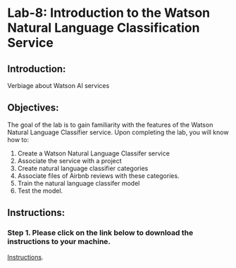 # Lab-8: Introduction to the Watson Natural Language Classification Service 

## Introduction:
Verbiage about Watson AI services

## Objectives:

The goal of the lab is to gain familiarity with the features of the Watson Natural Language Classifier service. Upon completing the lab, you will know how to:

1.	Create a Watson Natural Language Classifer service
2.	Associate the service with a project
3.  Create natural language classifier categories
4.  Associate files of Airbnb reviews with these categories. 
5.  Train the natural language classifer model
6.  Test the model. 


## Instructions:

### Step 1.  Please click on the link below to download the instructions to your machine.

[Instructions](https://github.com/bleonardb3/DS_POT_02-07/raw/master/Lab-8/Natural%20Language%20Classifier%20Service.pdf).




